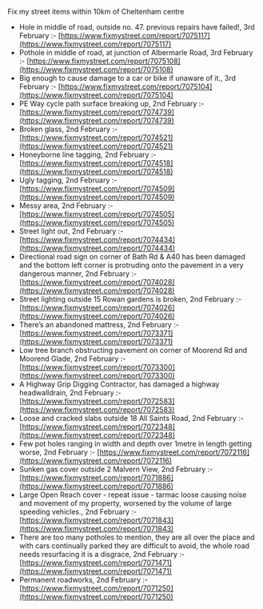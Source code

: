 Fix my street items within 10km of Cheltenham centre

<!-- fix_marker starts -->

- Hole in middle of road, outside no. 47. previous repairs have failed!, 3rd February :- [https://www.fixmystreet.com/report/7075117](https://www.fixmystreet.com/report/7075117)
- Pothole in middle of road, at junction of Albermarle Road, 3rd February :- [https://www.fixmystreet.com/report/7075108](https://www.fixmystreet.com/report/7075108)
- Big enough to cause damage to a car or bike if unaware of it., 3rd February :- [https://www.fixmystreet.com/report/7075104](https://www.fixmystreet.com/report/7075104)
- PE Way cycle path surface breaking up, 2nd February :- [https://www.fixmystreet.com/report/7074739](https://www.fixmystreet.com/report/7074739)
- Broken glass, 2nd February :- [https://www.fixmystreet.com/report/7074521](https://www.fixmystreet.com/report/7074521)
- Honeyborne line tagging, 2nd February :- [https://www.fixmystreet.com/report/7074518](https://www.fixmystreet.com/report/7074518)
- Ugly tagging, 2nd February :- [https://www.fixmystreet.com/report/7074509](https://www.fixmystreet.com/report/7074509)
- Messy area, 2nd February :- [https://www.fixmystreet.com/report/7074505](https://www.fixmystreet.com/report/7074505)
- Street light out, 2nd February :- [https://www.fixmystreet.com/report/7074434](https://www.fixmystreet.com/report/7074434)
- Directional road sign on corner of Bath Rd & A40 has been damaged and the bottom left corner is protruding onto the pavement in a very dangerous manner, 2nd February :- [https://www.fixmystreet.com/report/7074028](https://www.fixmystreet.com/report/7074028)
- Street lighting outside 15 Rowan gardens is broken, 2nd February :- [https://www.fixmystreet.com/report/7074026](https://www.fixmystreet.com/report/7074026)
- There’s an abandoned mattress, 2nd February :- [https://www.fixmystreet.com/report/7073371](https://www.fixmystreet.com/report/7073371)
- Low tree branch obstructing pavement on corner of Moorend Rd and Moorend Glade, 2nd February :- [https://www.fixmystreet.com/report/7073300](https://www.fixmystreet.com/report/7073300)
- A Highway Grip Digging Contractor, has damaged a highway headwalldrain, 2nd February :- [https://www.fixmystreet.com/report/7072583](https://www.fixmystreet.com/report/7072583)
- Loose and cracked slabs outside 18 All Saints Road, 2nd February :- [https://www.fixmystreet.com/report/7072348](https://www.fixmystreet.com/report/7072348)
- Few pot holes ranging in width and depth over 1metre in length getting worse, 2nd February :- [https://www.fixmystreet.com/report/7072116](https://www.fixmystreet.com/report/7072116)
- Sunken gas cover outside 2 Malvern View, 2nd February :- [https://www.fixmystreet.com/report/7071886](https://www.fixmystreet.com/report/7071886)
- Large Open Reach cover - repeat issue - tarmac loose causing noise and movement of my property, worsened by the volume of large speeding vehicles., 2nd February :- [https://www.fixmystreet.com/report/7071843](https://www.fixmystreet.com/report/7071843)
- There are too many potholes to mention, they are all over the place and with cars continually parked they are difficult to avoid, the whole road needs resurfacing it is a disgrace, 2nd February :- [https://www.fixmystreet.com/report/7071471](https://www.fixmystreet.com/report/7071471)
- Permanent roadworks, 2nd February :- [https://www.fixmystreet.com/report/7071250](https://www.fixmystreet.com/report/7071250)

<!-- fix_marker ends -->